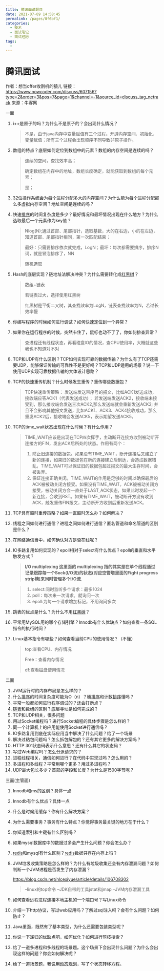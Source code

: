 ```yaml
---
title: 腾讯面试题目
date: 2021-07-09 14:58:45
permalink: /pages/0f6bf1/
categories:
  - 技术
  - 面试笔记
  - 面试经历
tags:
  - 
---
```

# 腾讯面试

作者：想当offer收割机的猿儿
链接：https://www.nowcoder.com/discuss/607156?type=2&order=3&pos=7&page=1&channel=-1&source_id=discuss_tag_nctrack
来源：牛客网

一面 

1. i++是原子的吗？为什么不是原子的？会出现什么情况？ 

   > 不是，由于java内存中变量赋值有三个过程，开辟内存空间、初始化、变量赋值；所有三个过程会出现顺序不同导致非原子操作。

2. 数组的特点？底层如何定位到数组中的元素？数组的内存空间是连续的吗？ 

   > 连续的空间，查找效率高；
   >
   > 确定数组在内存中的地址，数组长度确定，就能获取到数组的每个元素；
   >
   > 是；

3. 32位操作系统会为每个进程分配多大的内存空间？为什么能为每个进程分配那么多虚拟内存空间？地址空间是连续的吗？ 

4. 快速[排序]()的时间复杂度是多少？最好情况和最坏情况出现在什么地方？为什么选取最后一个元素作为key值？ 

   > Nlog(N);通过首部、尾部指针，选取基数，大的在右边，小的在左边，知道首部、尾部指针相同，第一次匹配结束；
   >
   > 最好：只需要排序依次就完成，LogN；最坏：每次都需要排序，排序N词，就是冒泡排序了，NN
   >
   > 随机选取

5. Hash的底层实现？链地址法解决冲突？为什么需要转化成[红黑树]()？ 

   > 数组+链表
   >
   > 若链表过大，选择使用红黑树
   >
   > 红黑树是平衡二叉树，其查找效率为LogN，链表查找效率为N，若过长效率慢

6. 你编写程序的时候如何进行调试？如何快速定位到一个异常？ 

7. 如果你在运行程序的时候，突然卡住了，鼠标也动不了了，你如何排查异常？ 

   > 查进程还有线程状态，再看磁盘IO的情况，查CPU使用率，大概就这些我也不知道对不对

8. TCP和UDP有什么区别？TCP如何实现可靠的数据传输？为什么有了TCP还需要UDP，能够保证传输的可靠性不是更好吗？TCP和UDP适用的场景？说一下使用UDP实现可靠数据传输的大体设计思路？ 

9. TCP的快速重传机制？什么时候发生重传？重传哪些数据包？ 

   > TCP快速重传策略：
   > 发送端发送带序号的报文，比如ACK1发送成功，接收端应答ACK1（代表发送成功）；
   > 若发送端发送ACK2，接收端未接受到，那么接收端会发送三次ACK2,那么发送端就会重新发送ACK2;
   > 并且不会影响其他报文发送，比如ACK1、ACK3、ACK4接收成功，那么重发ACK2后，接收端会发送ACK5，表示期望发送ACK5。

10. TCP的time_wait状态出现在什么时候？有什么作用？ 

    > TIME_WAIT应该是出现在TCP四次挥手，主动断开连接方收到被动断开连接方的FIN，发出ACK后所处的状态。作用有两个：
    >
    > 1. 防止旧连接的数据包。如果没有TIME_WAIT，断开连接后又建立了新的连接，如果旧的数据包在新的连接建立后到达，会造成数据错乱，TIME_WAIT可以保证旧的数据包超过报文的最大生存时间，会被丢弃。
    > 2. 保证连接正确关闭。TIME_WAIT的作用是足够的时间以确保最后的ACK被被动关闭方接受。如果没有TIME_WAIT，ACK被被动关闭方接受，被动关闭方会一直处于LAST_ACK状态，如果此时发起一个新连接，会收到RST。如果有TIME_WAIT，被动断开方没有收到ACK，触发重传FIN报文，主动断开方收到后重新发送ACK。

11. TCP具有超时重传策略？如果一直超时怎么办？如何解决？ 

12. 线程之间如何进行通信？进程之间如何进行通信？匿名管道和命名管道的区别是什么？ 

13. 在网络通信当中，如何确认对方是否在线呢？ 

14. IO多路复用如何实现的？epoll相对于select有什么优点？epoll的垂直和水平触发方式？ 

    >  **I/O multiplexing 这里面的 multiplexing 指的其实是在单个线程通过记录跟踪每一个Sock(I/O流)的状态(对应空管塔里面的Fight progress strip槽)来同时管理多个I/O流**. 

    > 1. select:同时监听多个请求：最多1024
    > 2. poll：每次来一次请求，就询问一次
    > 3. epoll:为每一个请求增加标记，不用询问多次

15. 跳表的优点是什么？为什么不用[红黑树]()？ 

16. 平常用MySQL用的哪个存储引擎？Innodb有什么优缺点？如何查看一条SQL指令的执行时间？ 

17. Linux基本指令有哪些？如何查看当前CPU的使用情况？（不懂） 

    > top:查看CPU、内存情况
    >
    > Free：查看内存情况
    >
    > df:查看磁盘使用情况

 二面  

1.  JVM运行时的内存布局是怎么样的？ 
2.  什么[排序]()的时间复杂度可能为O（n）？桶[排序]()和计数[排序]()懂吗？ 
3.  平常一般都如何进行程序调试的？还会打断点？ 
4.  [链表]()和数组的区别？底层寻址是如何完成的？ 
5.  TCP和UDP相关，很多问题 
6.  用过Socket编程吗？进行Socket编程的具体步骤是怎么样的？ 
7.  同一个计算机上的应用能使用Socket进行通信吗？ 
8.  IO多路复用到底在实际应用当中解决了什么问题？给了一个场景 
9.  解决过粘包问题吗？怎么拆包解包的？还有其它更多的解决方案吗？ 
10.  HTTP 301状态码表示什么意思？还有什么其它的状态码？ 
11.  写过Web编程吗？怎么分派请求的？ 
12.  进程线程相关，通信如何进行？在代码中实现过吗？怎么用的？ 
13.  多进程和多线程？平常用哪个更多？用过多进程吗？ 
14.  UDP最大包长多少？首部的字段和长度？为什么是1500字节呢？ 

 三面(主管面） 

1. Innodb和ms的区别？具体一点 

2. Innodb有什么优点？具体一点 

3. 什么是时候用缓存？你有什么解决方案？ 

4. 为什么需要事务？事务有什么特点？你觉得事务最关键的地方在于什么？ 

5. 你知道索引和主键有什么区别吗？ 

6. 如果mysql数据库中的数据过多会产生什么问题？你会怎么办？ 

7. [redis]()和mysql有什么区别？[redis]()数据只存在内存上吗？ 

8. JVM垃圾收集策略是怎么样的？为什么有垃圾收集还会有内存泄漏问题？如何判断一个JVM进程是否发生了内存泄漏？ 

   https://blog.csdn.net/nlcexiyue/article/details/106708302

   > –linux的top命令
   > –JDK自带的工具jstat和jmap
   > –JVM内存泄漏工具

9. 如何查看远程进程连接本地主机的一个端口号？写Linux命令 

10. 介绍一下http协议，写过web应用吗？了解过sql注入吗？会有什么问题？如何防止？ 

11. Java里面，既然有了基本类型，为什么还需要包装类型呢？ 

12. 你说一下递归的优缺点吧，如何优化？如何进行剪枝搜索？ 

13. 给了一道多进程和多线程的场景题。这个场景下会出现什么问题？为什么会出现这样的问题？你会如何解决呢？ 

14. 给了一道场景题，我说用[动态规划]()，写了个状态转移方程。